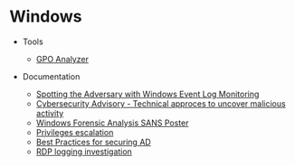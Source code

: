# Windows
* Tools
  * [GPO Analyzer](https://techcommunity.microsoft.com/t5/microsoft-security-baselines/new-tool-policy-analyzer/ba-p/701049)

* Documentation
  * [Spotting the Adversary with Windows Event Log Monitoring](https://github.com/B0redNab/Interesting-InfoSec-stuff/blob/master/docs/systems/Windows/Spotting-the-Adversary-with-Windows-Event-Log-Monitoring.pdf)
  * [ Cybersecurity Advisory - Technical approces to uncover malicious activity](https://github.com/B0redNab/Interesting-InfoSec-stuff/blob/master/docs/systems/Windows/AA20-245A-Joint_CSA-Technical_Approaches_to_Uncovering_Malicious_Activity_508.pdf)
  * [Windows Forensic Analysis SANS Poster](https://www.sans.org/security-resources/posters/windows-forensic-analysis/170/download)
  * [Privileges escalation](https://www.fuzzysecurity.com/tutorials/16.html)
  * [Best Practices for securing AD](https://docs.microsoft.com/en-us/windows-server/identity/ad-ds/plan/security-best-practices/best-practices-for-securing-active-directory)
  * [RDP logging investigation](https://ponderthebits.com/2018/02/windows-rdp-related-event-logs-identification-tracking-and-investigation/)

